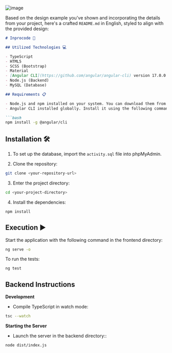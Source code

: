 ![image](https://github.com/raferto1973/SPRINT-8-IT_ACADEMY-/assets/148342825/44d0f3bf-3d3a-4d91-a0c6-b02fa050c17c)

Based on the design example you've shown and incorporating the details from your project, here's a crafted `README.md` in English, styled to align with the provided design:

```markdown
# Inprocode 🚀

## Utilized Technologies 💻

- TypeScript
- HTML5
- SCSS (Bootstrap)
- Material
- [Angular CLI](https://github.com/angular/angular-cli) version 17.0.0
- Node.js (Backend)
- MySQL (Database)

## Requirements 📋

- Node.js and npm installed on your system. You can download them from [nodejs.org](https://nodejs.org/).
- Angular CLI installed globally. Install it using the following command:

```bash
npm install -g @angular/cli
```

## Installation 🛠️

1. To set up the database, import the `activity.sql` file into phpMyAdmin.

2. Clone the repository:
```bash
git clone <your-repository-url>
```

3. Enter the project directory:
```bash
cd <your-project-directory>
```

4. Install the dependencies:
```bash
npm install
```

## Execution ▶️

Start the application with the following command in the frontend directory:
```bash
ng serve -o
```

To run the tests:
```bash
ng test
```



## Backend Instructions

**Development**

- Compile TypeScript in watch mode:
```bash
tsc --watch
```

**Starting the Server**

- Launch the server in the backend directory::
```bash
node dist/index.js
```


